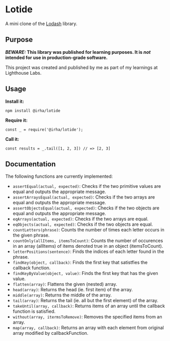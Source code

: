 # Lotide

A mini clone of the [Lodash](https://lodash.com) library.

## Purpose

**_BEWARE:_ This library was published for learning purposes. It is _not_ intended for use in production-grade software.**

This project was created and published by me as part of my learnings at Lighthouse Labs. 

## Usage

**Install it:**

`npm install @irha/lotide`

**Require it:**

`const _ = require('@irha/lotide');`

**Call it:**

`const results = _.tail([1, 2, 3]) // => [2, 3]`

## Documentation

The following functions are currently implemented:

* `assertEqual(actual, expected)`: Checks if the two primitive values are equal and outputs the appropriate message.
* `assertArraysEqual(actual, expected)`: Checks if the two arrays are equal and outputs the appropriate message.
* `assertObjectsEqual(actual, expected)`: Checks if the two objects are equal and outputs the appropriate message.
* `eqArrays(actual, expected)`: Checks if the two arrays are equal.
* `eqObjects(actual, expected)`: Checks if the two objects are equal.
* `countLetters(phrase)`: Counts the number of times each letter occurs in the given phrase.
* `countOnly(allItems, itemsToCount)`: Counts the number of occurences in an array (allItems) of items denoted true in an object (itemsToCount).
* `letterPositions(sentence)`: Finds the indices of each letter found in the phrase.
* `findKey(object, callback)`: Finds the first key that satistfies the callback function.
* `findKeyByValue(object, value)`: Finds the first key that has the given value.
* `flatten(array)`: Flattens the given (nested) array.
* `head(array)`: Returns the head (ie. first item) of the array.
* `middle(array)`: Returns the middle of the array.
* `tail(array)`: Returns the tail (ie. all but the first element) of the array.
* `takeUntil(array, callback)`: Returns items of an array until the callback function is satisfied.
* `without(array, itermsToRemove)`: Removes the specified items from an array.
* `map(array, callback)`: Returns an array with each element from original array modified by callbackFunction.